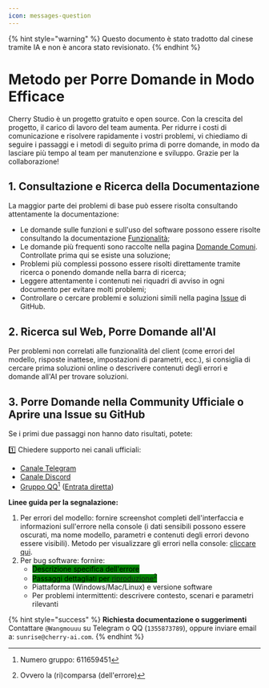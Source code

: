 ```yaml
---
icon: messages-question
---
```


{% hint style="warning" %}
Questo documento è stato tradotto dal cinese tramite IA e non è ancora stato revisionato.
{% endhint %}

# Metodo per Porre Domande in Modo Efficace

Cherry Studio è un progetto gratuito e open source. Con la crescita del progetto, il carico di lavoro del team aumenta. Per ridurre i costi di comunicazione e risolvere rapidamente i vostri problemi, vi chiediamo di seguire i passaggi e i metodi di seguito prima di porre domande, in modo da lasciare più tempo al team per manutenzione e sviluppo. Grazie per la collaborazione!

## 1. Consultazione e Ricerca della Documentazione

La maggior parte dei problemi di base può essere risolta consultando attentamente la documentazione:

* Le domande sulle funzioni e sull'uso del software possono essere risolte consultando la documentazione [Funzionalità](../cherrystudio/preview/);
* Le domande più frequenti sono raccolte nella pagina [Domande Comuni](questions.md). Controllate prima qui se esiste una soluzione;
* Problemi più complessi possono essere risolti direttamente tramite ricerca o ponendo domande nella barra di ricerca;
* Leggere attentamente i contenuti nei riquadri di avviso in ogni documento per evitare molti problemi;
* Controllare o cercare problemi e soluzioni simili nella pagina [Issue](https://github.com/CherryHQ/cherry-studio/issues) di GitHub.

## 2. Ricerca sul Web, Porre Domande all'AI

Per problemi non correlati alle funzionalità del client (come errori del modello, risposte inattese, impostazioni di parametri, ecc.), si consiglia di cercare prima soluzioni online o descrivere contenuti degli errori e domande all'AI per trovare soluzioni.

## 3. Porre Domande nella Community Ufficiale o Aprire una Issue su GitHub

Se i primi due passaggi non hanno dato risultati, potete:

1️⃣ Chiedere supporto nei canali ufficiali:
- [Canale Telegram](https://t.me/CherryStudioAI)
- [Canale Discord](https://discord.com/invite/wez8HtpxqQ)
- [Gruppo QQ](#user-content-fn-1)[^1] ([Entrata diretta](https://qm.qq.com/cgi-bin/qm/qr?authKey=xe5nfGVZLMYnlJq%2F%2B4kN03YWcDBB2lnD7tc9rWus2mxS0JHUbOzk79cO7MYuqyGR\&k=UKVgl3YPHmwPaU8qeO1VG03NcUkACKsc\&noverify=0))

**Linee guida per la segnalazione:**
1. Per errori del modello: fornire screenshot completi dell'interfaccia e informazioni sull'errore nella console (i dati sensibili possono essere oscurati, ma nome modello, parametri e contenuti degli errori devono essere visibili). Metodo per visualizzare gli errori nella console: [cliccare qui](questions.md#kong-zhi-tai-bao-cuo-cha-kan-fang-fa).
2. Per bug software: fornire:
   - <mark style="background-color:green;">Descrizione specifica dell'errore</mark>
   - <mark style="background-color:green;">Passaggi dettagliati per [riproduzione](#user-content-fn-2)[^2]</mark>
   - Piattaforma (Windows/Mac/Linux) e versione software
   - Per problemi intermittenti: descrivere contesto, scenari e parametri rilevanti

{% hint style="success" %}
**Richiesta documentazione o suggerimenti**  
Contattare `@Wangmouuu` su Telegram o QQ (`1355873789`), oppure inviare email a: `sunrise@cherry-ai.com`.
{% endhint %}

[^1]: Numero gruppo: 611659451
[^2]: Ovvero la (ri)comparsa (dell'errore)